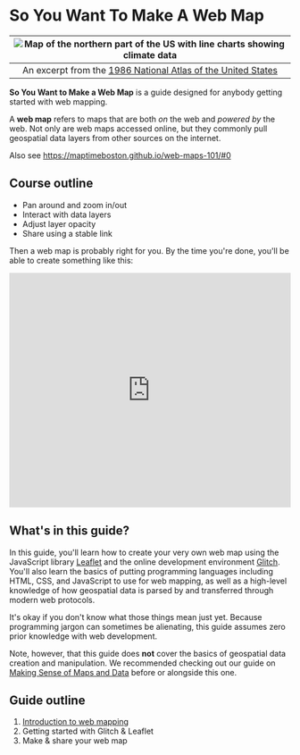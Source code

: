 # So You Want To Make A Web Map

|![Map of the northern part of the US with line charts showing climate data](https://iiif.digitalcommonwealth.org/iiif/2/commonwealth:q524n402g/2737,2260,3780,1434/,1200/0/default.jpg)
|:--:|
|<figcaption>An excerpt from the [1986 National Atlas of the United States](https://collections.leventhalmap.org/search/commonwealth:q524n4016)</figcaption>

**So You Want to Make a Web Map** is a guide designed for anybody getting started with web mapping.

A **web map** refers to maps that are both *on* the web and *powered by* the web. Not only are web maps accessed online, but they commonly pull geospatial data layers from other sources on the internet.

Also see https://maptimeboston.github.io/web-maps-101/#0

## Course outline

- Pan around and zoom in/out
- Interact with data layers
- Adjust layer opacity
- Share using a stable link

Then a web map is probably right for you. By the time you're done, you'll be able to create something like this:

<div class="glitch-embed-wrap" style="height: 420px; width: 100%;">
  <iframe
    src="https://glitch.com/embed/#!/embed/synagogues-example?path=index.html&previewSize=100"
    title="synagogues-example on Glitch"
    allow="geolocation; microphone; camera; midi; encrypted-media; xr-spatial-tracking; fullscreen"
    allowFullScreen
    style="height: 100%; width: 100%; border: 0;">
  </iframe>
</div>

## What's in this guide?

In this guide, you'll learn how to create your very own web map using the JavaScript library [Leaflet](https://leafletjs.com) and the online development environment [Glitch](https://www.glitch.com). You'll also learn the basics of putting programming languages including HTML, CSS, and JavaScript to use for web mapping, as well as a high-level knowledge of how geospatial data is parsed by and transferred through modern web protocols.

It's okay if you don't know what those things mean just yet. Because programming jargon can sometimes be alienating, this guide assumes zero prior knowledge with web development.

Note, however, that this guide does **not** cover the basics of geospatial data creation and manipulation. We recommended checking out our guide on [Making Sense of Maps and Data](https://cartinal.leventhalmap.org/guides/making-sense-maps-data/) before or alongside this one.

## Guide outline

1. [Introduction to web mapping](./part-1)
2. Getting started with Glitch & Leaflet
3. Make & share your web map
